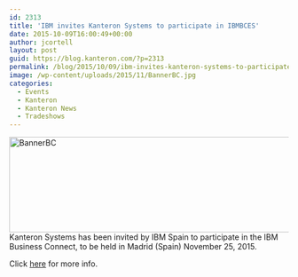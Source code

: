```yaml
---
id: 2313
title: 'IBM invites Kanteron Systems to participate in IBMBCES'
date: 2015-10-09T16:00:49+00:00
author: jcortell
layout: post
guid: https://blog.kanteron.com/?p=2313
permalink: /blog/2015/10/09/ibm-invites-kanteron-systems-to-participate-in-ibmbces/
image: /wp-content/uploads/2015/11/BannerBC.jpg
categories:
  - Events
  - Kanteron
  - Kanteron News
  - Tradeshows
---
```

[<img class="alignnone size-full wp-image-2314" src="https://blog.kanteron.com/wp-content/uploads/2015/11/BannerBC.jpg" alt="BannerBC" width="970" height="172" srcset="https://blog.kanteron.com/wp-content/uploads/2015/11/BannerBC.jpg 970w, https://blog.kanteron.com/wp-content/uploads/2015/11/BannerBC-300x53.jpg 300w, https://blog.kanteron.com/wp-content/uploads/2015/11/BannerBC-480x85.jpg 480w, https://blog.kanteron.com/wp-content/uploads/2015/11/BannerBC-830x147.jpg 830w, https://blog.kanteron.com/wp-content/uploads/2015/11/BannerBC-230x41.jpg 230w, https://blog.kanteron.com/wp-content/uploads/2015/11/BannerBC-350x62.jpg 350w" sizes="(max-width: 970px) 100vw, 970px" />](https://ibm.biz/BdXNCn)Kanteron Systems has been invited by IBM Spain to participate in the IBM Business Connect, to be held in Madrid (Spain) November 25, 2015.

Click <a href="https://ibm.biz/BdXNCn" target="_blank">here</a> for more info.
